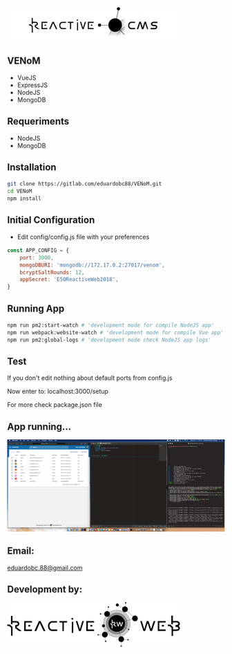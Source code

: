 ![Alt-Text](/ReadmeMDAssets/reactive-cms-logo.png)

VENoM
-
- VueJS
- ExpressJS
- NodeJS
- MongoDB

Requeriments
-
- NodeJS
- MongoDB

Installation
-
```bash
git clone https://gitlab.com/eduardobc88/VENoM.git
cd VENoM
npm install
```

Initial Configuration
-
- Edit config/config.js file with your preferences
```javascript
const APP_CONFIG = {
    port: 3000,
    mongoDBURI: 'mongodb://172.17.0.2:27017/venom',
    bcryptSaltRounds: 12,
    appSecret: 'E5OReactiveWeb2018',
}
```

Running App
-
```bash
npm run pm2:start-watch # 'development mode for compile NodeJS app'
npm run webpack:website-watch # 'development mode for compile Vue app'
npm run pm2:global-logs # 'development mode check NodeJS app logs'
```

Test
-
If you don't edit nothing about default ports from config.js

Now enter to: localhost:3000/setup

For more check package.json file


App running...
-
<img width="600px" src="/ReadmeMDAssets/Screen Shot 2018-12-12 at 5.49.42 PM.png">


## Email:
eduardobc.88@gmail.com

## Development by:
[![Alt-Text](/ReadmeMDAssets/reactive-web.png)](https://www.reactive-web.com)
